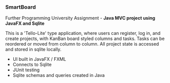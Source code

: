 ### SmartBoard

Further Programming University Assignment - **Java MVC project using JavaFX and Sqlite**

This is a 'Tello-Lite' type application, where users can register, log in, and create projects, with KanBan board styled columns and tasks. Tasks can be reordered or moved from column to column. All project state is accessed and stored in sqlite locally.

- UI built in JavaFX / FXML
- Connects to Sqlite
- JUnit testing
- Sqlite schemas and queries created in Java
